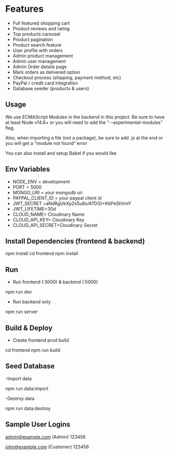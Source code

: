 # Features

- Full featured shopping cart
- Product reviews and rating
- Top products carousel
- Product pagination
- Product search feature
- User profile with orders
- Admin product management
- Admin user management
- Admin Order details page
- Mark orders as delivered option
- Checkout process (shipping, payment method, etc)
- PayPal / credit card integration
- Database seeder (products & users)

## Usage

We use ECMAScript Modules in the backend in this project. Be sure to have at least Node v14.6+ or you will need to add the "--experimental-modules" flag.

Also, when importing a file (not a package), be sure to add .js at the end or you will get a "module not found" error

You can also install and setup Babel if you would like

## Env Variables

- NODE_ENV = development
- PORT = 5000
- MONGO_URI = your mongodb uri
- PAYPAL_CLIENT_ID = your paypal client id
- JWT_SECRET =aNdRgUkXp2s5u8x/A?D(G+KbPeShVmY
- JWT_LIFETIME=30d
- CLOUD_NAME= Cloudinary Name
- CLOUD_API_KEY= Cloudinary Key
- CLOUD_API_SECRET=Cloudinary Secret

## Install Dependencies (frontend & backend)

npm install
cd frontend
npm install

## Run

- Run frontend (:3000) & backend (:5000)

npm run dev

- Run backend only

npm run server

## Build & Deploy

- Create frontend prod build

cd frontend
npm run build

## Seed Database

-Import data

npm run data:import

-Destroy data

npm run data:destroy

## Sample User Logins

admin@example.com (Admin)
123456

john@example.com (Customer)
123456
